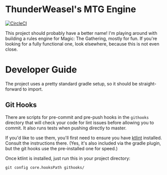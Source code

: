 # ThunderWeasel's MTG Engine
[![CircleCI](https://circleci.com/gh/thunderweasel/magicengine.svg?style=svg)](https://circleci.com/gh/thunderweasel/magicengine)

This project should probably have a better name! I'm playing around with building a rules engine for Magic: The Gathering, mostly for fun. If you're looking for a fully functional one, look elsewhere, because this is not even close.

# Developer Guide
The project uses a pretty standard gradle setup, so it should be straight-forward to import.

## Git Hooks
There are scripts for pre-commit and pre-push hooks in the `githooks` directory that will check your code for lint issues before allowing you to commit.
It also runs tests when pushing directly to master.

If you'd like to use them, you'll first need to ensure you have [ktlint](https://github.com/pinterest/ktlint) installed. Consult the instructions there.
(Yes, it's also included via the gradle plugin, but the git hooks use the pre-installed one for speed.)

Once ktlint is installed, just run this in your project directory:
```
git config core.hooksPath githooks/
```
